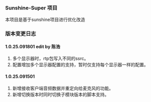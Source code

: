 ### Sunshine-Super 项目
本项目是基于sunshine项目进行优化改造


### 版本变更日志
#### 1.0.25.091801 edit by 陈浩
1. 多个显示器时，rtp包写入不同的ssrc。
2. 配置增加多个显示器配置的支持，暂时仅支持每个显示器一样的配置。

#### 1.0.25.091501
1. 新增接收客户端音频数据并重定向给麦克风的功能。
2. 新增切换版本时同时切换子模块版本的脚本支持。